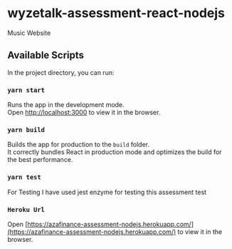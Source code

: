 # wyzetalk-assessment-react-nodejs

Music Website

## Available Scripts

In the project directory, you can run:

### `yarn start`

Runs the app in the development mode.<br />
Open [http://localhost:3000](http://localhost:3000) to view it in the browser.

### `yarn build`

Builds the app for production to the `build` folder.<br />
It correctly bundles React in production mode and optimizes the build for the best performance.

### `yarn test`

For Testing I have used jest enzyme for testing this assessment test

### `Heroku Url`

Open [https://azafinance-assessment-nodejs.herokuapp.com/](https://azafinance-assessment-nodejs.herokuapp.com/) to view it in the browser.
